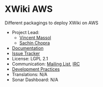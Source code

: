 # XWiki AWS

Different packagings to deploy XWiki on AWS

* Project Lead: 
  * [Vincent Massol](http://www.xwiki.org/xwiki/bin/view/XWiki/VincentMassol)
  * [Sachin Chopra](https://www.xwiki.org/xwiki/bin/view/XWiki/sachin10101998)
* [Documentation](https://www.xwiki.org/xwiki/bin/view/Documentation/AdminGuide/Installation/XWiki%20Installation%20on%20AWS/Deployment%20Using%20CDK%20Code/)
* [Issue Tracker](https://jira.xwiki.org/projects/XAWS)
* License: LGPL 2.1
* Communication: [Mailing List](http://dev.xwiki.org/xwiki/bin/view/Community/MailingLists), [IRC](http://dev.xwiki.org/xwiki/bin/view/Community/IRC)
* [Development Practices](http://dev.xwiki.org)
* Translations: N/A
* Sonar Dashboard: N/A
